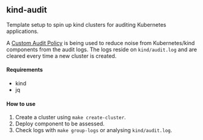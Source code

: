 ## kind-audit
Template setup to spin up kind clusters for auditing Kubernetes applications.

A [Custom Audit Policy](kind/audit-policy.yaml) is being used to reduce noise from Kubernetes/kind
components from the audit logs.
The logs reside on `kind/audit.log` and are cleared every time a new cluster
is created.

#### Requirements

- kind
- jq

#### How to use

1. Create a cluster using `make create-cluster`.
1. Deploy component to be assessed.
1. Check logs with `make group-logs` or analysing `kind/audit.log`.
